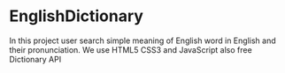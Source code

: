 # EnglishDictionary
In this project user search simple meaning of English word in English and their pronunciation. We use HTML5 CSS3 and JavaScript also free Dictionary API 
